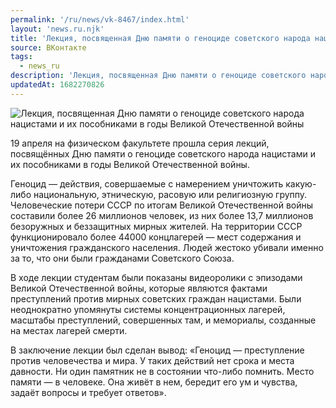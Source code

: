 ```yaml
---
permalink: '/ru/news/vk-8467/index.html'
layout: 'news.ru.njk'
title: 'Лекция, посвященная Дню памяти о геноциде советского народа нацистами и их пособниками в годы Великой Отечественной войны'
source: ВКонтакте
tags:
  - news_ru
description: 'Лекция, посвященная Дню памяти о геноциде советского народа нацистами и их пособниками в годы Великой Отечественной войны'
updatedAt: 1682270826
---
```

![Лекция, посвященная Дню памяти о геноциде советского народа нацистами и их пособниками в годы Великой Отечественной войны](https://sun1-28.userapi.com/impg/HQAek4djlO9QoX5q-0TD6t7-WNj1YGW5f9B0jg/mYDZ97VjL5A.jpg?size=510x340&quality=95&crop=156,0,1687,1125&sign=1d9f2c9a19c2f8b955ab574c4ef4d390&c_uniq_tag=7-VY2BVQXEtnq-Q0bK-6Al_88ZIT2q-2W-3r5OpGs5U&type=album)

19 апреля на физическом факультете прошла серия лекций, посвящённых Дню памяти о геноциде советского народа нацистами и их пособниками в годы Великой Отечественной войны.

Геноцид — действия, совершаемые с намерением уничтожить какую-либо национальную, этническую, расовую или религиозную группу. Человеческие потери СССР по итогам Великой Отечественной войны составили более 26 миллионов человек, из них более 13,7 миллионов безоружных и беззащитных мирных жителей. На территории СССР функционировало более 44000 концлагерей — мест содержания и уничтожения гражданского населения. Людей жестоко убивали именно за то, что они были гражданами Советского Союза.

В ходе лекции студентам были показаны видеоролики с эпизодами Великой Отечественной войны, которые являются фактами преступлений против мирных советских граждан нацистами. Были неоднократно упомянуты системы концентрационных лагерей, масштабы преступлений, совершенных там, и мемориалы, созданные на местах лагерей смерти.

В заключение лекции был сделан вывод: «Геноцид — преступление против человечества и мира. У таких действий нет срока и места давности. Ни один памятник не в состоянии что-либо помнить. Место памяти — в человеке. Она живёт в нем, бередит его ум и чувства, задаёт вопросы и требует ответов».
